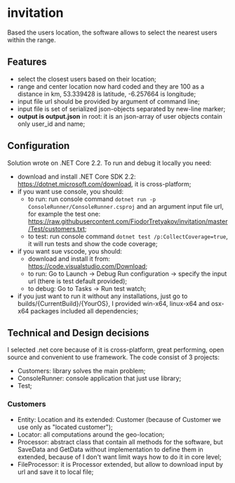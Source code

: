 # invitation

Based the users location, the software allows to select the nearest users within the range.

## Features

* select the closest users based on their location;
* range and center location now hard coded and they are 100 as a distance in km, 53.339428 is latitude, -6.257664 is longitude;
* input file url should be provided by argument of command line;
* input file is set of serialized json-objects separated by new-line marker;
* **output is output.json** in root: it is an json-array of user objects contain only user_id and name;

## Configuration

Solution wrote on .NET Core 2.2. To run and debug it locally you need:

* download and install .NET Core SDK 2.2: <https://dotnet.microsoft.com/download>, it is cross-platform;
* if you want use console, you should:
  * to run: run console command `dotnet run -p ConsoleRunner/ConsoleRunner.csproj` and an argument input file url, for example the test one: <https://raw.githubusercontent.com/FiodorTretyakov/invitation/master/Test/customers.txt>;
  * to test: run console command `dotnet test /p:CollectCoverage=true`, it will run tests and show the code coverage;
* if you want sue vscode, you should:
  * download and install it from: <https://code.visualstudio.com/Download>;
  * to run: Go to Launch -> Debug Run configuration -> specify the input url (there is test default provided);
  * to debug: Go to Tasks -> Run test watch;
* if you just want to run it without any installations, just go to builds/{CurrentBuild}/{YourOS}, I provided win-x64, linux-x64 and osx-x64 packages included all dependencies;

## Technical and Design decisions

I selected .net core because of it is cross-platform, great performing, open source and convenient to use framework.
The code consist of 3 projects:

* Customers: library solves the main problem;
* ConsoleRunner: console application that just use library;
* Test;

### Customers

* Entity: Location and its extended: Customer (because of Customer we use only as "located customer");
* Locator: all computations around the geo-location;
* Processor: abstract class that contain all methods for the software, but SaveData and GetData without implementation to define them in extended, because of I don't want limit ways how to do it in core level;
* FileProcessor: it is Processor extended, but allow to download input by url and save it to local file;
